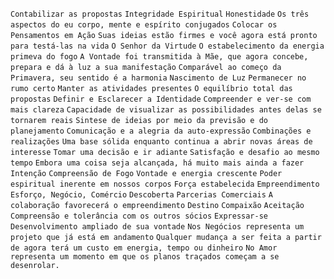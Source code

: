 `Contabilizar as propostas` `Integridade Espiritual` `Honestidade` `Os três
aspectos do eu corpo, mente e espírito conjugados` `Colocar os Pensamentos em
Ação` `Suas ideias estão firmes e você agora está pronto para testá-las na
vida` `O Senhor da Virtude` `O estabelecimento da energia primeva do fogo` `A
Vontade foi transmitida à Mãe, que agora concebe, prepara e dá à luz a sua
manifestação` `Comparável ao começo da Primavera, seu sentido é a harmonia`
`Nascimento de Luz` `Permanecer no rumo certo` `Manter as atividades
presentes` `O equilíbrio total das propostas` `Definir e Esclarecer a
Identidade` `Compreender e ver-se com mais clareza` `Capacidade de visualizar
as possibilidades antes delas se tornarem reais` `Sintese de ideias por meio
da previsão e do planejamento` `Comunicação e a alegria da auto-expressão`
`Combinações e realizações` `Uma base sólida enquanto continua a abrir novas
áreas de interesse` `Tomar uma decisão e ir adiante` `Satisfação e desafio ao
mesmo tempo` `Embora uma coisa seja alcançada, há muito mais ainda a fazer`
`Intenção` `Compreensão de Fogo` `Vontade e energia crescente` `Poder
espiritual inerente em nossos corpos` `Força estabelecida` `Empreendimento`
`Esforço, Negócio, Comércio` `Descoberta` `Parcerias Comerciais` `A
colaboração favorecerá o empreendimento` `Destino` `Compaixão` `Aceitação`
`Compreensão e tolerância com os outros sócios` `Expressar-se`
`Desenvolvimento ampliado de sua vontade` `Nos Negócios representa um projeto
que já está em andamento` `Qualquer mudança a ser feita a partir de agora terá
um custo em energia, tempo ou dinheiro` `No Amor representa um momento em que
os planos traçados começam a se desenrolar.`

